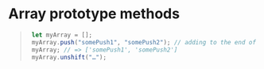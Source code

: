 # Array prototype methods

> ```javascript
>  let myArray = [];
>  myArray.push("somePush1", "somePush2"); // adding to the end of the array
>  myArray; // => ['somePush1', 'somePush2']
>  myArray.unshift("…");
>
> ```







